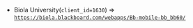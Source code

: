  - Biola University(`client_id=1630`) => [`https://biola.blackboard.com/webapps/Bb-mobile-bb_bb60/`](https://biola.blackboard.com/webapps/Bb-mobile-bb_bb60/)
